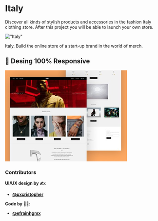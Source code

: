# Italy
Discover all kinds of stylish products and accessories in the fashion Italy clothing store. After this project you will be able to launch your own store.

!["Italy"](./assets/images/Italy-web.gif)

Italy. Build the online store of a start-up brand in the world of merch.

## 📲 Desing 100% Responsive

!["Italy Store design"](./assets/images/Thumbnail-italy.jpg)

### Contributors 


**UI/UX design by ✍**:

- **[@uxcristopher](https://www.instagram.com/uxcristopher/ "@uxcristopher")** 

**Code by 👨‍💻**:

- **[@efrainhgmx](https://www.instagram.com/efrainhgmx/ "@efrainhgmx")**